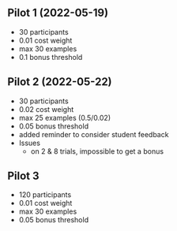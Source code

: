 ## Pilot 1 (2022-05-19)
- 30 participants
- 0.01 cost weight
- max 30 examples
- 0.1 bonus threshold

## Pilot 2 (2022-05-22)
- 30 participants
- 0.02 cost weight
- max 25 examples (0.5/0.02)
- 0.05 bonus threshold
- added reminder to consider student feedback
- Issues
    - on 2 & 8 trials, impossible to get a bonus

## Pilot 3
- 120 participants
- 0.01 cost weight
- max 30 examples
- 0.05 bonus threshold